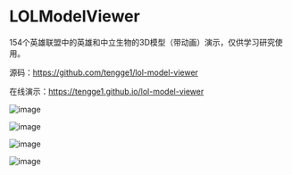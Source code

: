# LOLModelViewer
154个英雄联盟中的英雄和中立生物的3D模型（带动画）演示，仅供学习研究使用。

源码：https://github.com/tengge1/lol-model-viewer

在线演示：https://tengge1.github.io/lol-model-viewer

![image](https://github.com/tengge1/lol-model-viewer/blob/master/%E5%9B%BE%E7%89%87/%E5%9B%BE%E7%89%871.jpg)

![image](https://github.com/tengge1/lol-model-viewer/blob/master/%E5%9B%BE%E7%89%87/%E5%9B%BE%E7%89%872.jpg)

![image](https://github.com/tengge1/lol-model-viewer/blob/master/%E5%9B%BE%E7%89%87/%E5%9B%BE%E7%89%873.jpg)

![image](https://github.com/tengge1/lol-model-viewer/blob/master/%E5%9B%BE%E7%89%87/%E5%9B%BE%E7%89%874.jpg)
